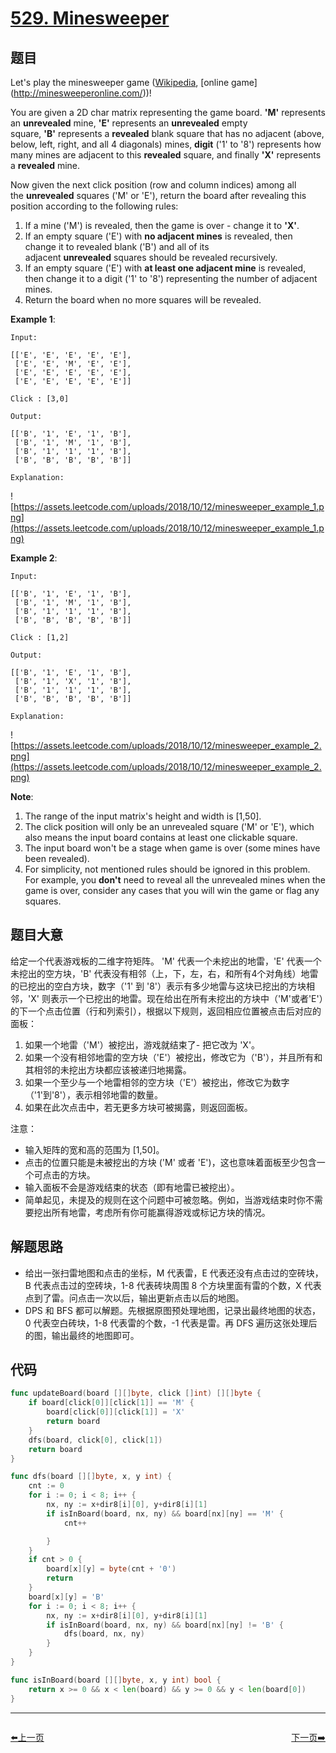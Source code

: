 # [529. Minesweeper](https://leetcode.com/problems/minesweeper/)



## 题目

Let's play the minesweeper game ([Wikipedia](https://en.wikipedia.org/wiki/Minesweeper_(video_game)), [online game](http://minesweeperonline.com/))!

You are given a 2D char matrix representing the game board. **'M'** represents an **unrevealed** mine, **'E'** represents an **unrevealed** empty square, **'B'** represents a **revealed** blank square that has no adjacent (above, below, left, right, and all 4 diagonals) mines, **digit** ('1' to '8') represents how many mines are adjacent to this **revealed** square, and finally **'X'** represents a **revealed** mine.

Now given the next click position (row and column indices) among all the **unrevealed** squares ('M' or 'E'), return the board after revealing this position according to the following rules:

1. If a mine ('M') is revealed, then the game is over - change it to **'X'**.
2. If an empty square ('E') with **no adjacent mines** is revealed, then change it to revealed blank ('B') and all of its adjacent **unrevealed** squares should be revealed recursively.
3. If an empty square ('E') with **at least one adjacent mine** is revealed, then change it to a digit ('1' to '8') representing the number of adjacent mines.
4. Return the board when no more squares will be revealed.

**Example 1**:

```
Input: 

[['E', 'E', 'E', 'E', 'E'],
 ['E', 'E', 'M', 'E', 'E'],
 ['E', 'E', 'E', 'E', 'E'],
 ['E', 'E', 'E', 'E', 'E']]

Click : [3,0]

Output: 

[['B', '1', 'E', '1', 'B'],
 ['B', '1', 'M', '1', 'B'],
 ['B', '1', '1', '1', 'B'],
 ['B', 'B', 'B', 'B', 'B']]

Explanation:
```

![https://assets.leetcode.com/uploads/2018/10/12/minesweeper_example_1.png](https://assets.leetcode.com/uploads/2018/10/12/minesweeper_example_1.png)

**Example 2**:

```
Input: 

[['B', '1', 'E', '1', 'B'],
 ['B', '1', 'M', '1', 'B'],
 ['B', '1', '1', '1', 'B'],
 ['B', 'B', 'B', 'B', 'B']]

Click : [1,2]

Output: 

[['B', '1', 'E', '1', 'B'],
 ['B', '1', 'X', '1', 'B'],
 ['B', '1', '1', '1', 'B'],
 ['B', 'B', 'B', 'B', 'B']]

Explanation:
```

![https://assets.leetcode.com/uploads/2018/10/12/minesweeper_example_2.png](https://assets.leetcode.com/uploads/2018/10/12/minesweeper_example_2.png)

**Note**:

1. The range of the input matrix's height and width is [1,50].
2. The click position will only be an unrevealed square ('M' or 'E'), which also means the input board contains at least one clickable square.
3. The input board won't be a stage when game is over (some mines have been revealed).
4. For simplicity, not mentioned rules should be ignored in this problem. For example, you **don't** need to reveal all the unrevealed mines when the game is over, consider any cases that you will win the game or flag any squares.


## 题目大意

给定一个代表游戏板的二维字符矩阵。 'M' 代表一个未挖出的地雷，'E' 代表一个未挖出的空方块，'B' 代表没有相邻（上，下，左，右，和所有4个对角线）地雷的已挖出的空白方块，数字（'1' 到 '8'）表示有多少地雷与这块已挖出的方块相邻，'X' 则表示一个已挖出的地雷。现在给出在所有未挖出的方块中（'M'或者'E'）的下一个点击位置（行和列索引），根据以下规则，返回相应位置被点击后对应的面板：

1. 如果一个地雷（'M'）被挖出，游戏就结束了- 把它改为 'X'。
2. 如果一个没有相邻地雷的空方块（'E'）被挖出，修改它为（'B'），并且所有和其相邻的未挖出方块都应该被递归地揭露。
3. 如果一个至少与一个地雷相邻的空方块（'E'）被挖出，修改它为数字（'1'到'8'），表示相邻地雷的数量。
4. 如果在此次点击中，若无更多方块可被揭露，则返回面板。


注意：

- 输入矩阵的宽和高的范围为 [1,50]。
- 点击的位置只能是未被挖出的方块 ('M' 或者 'E')，这也意味着面板至少包含一个可点击的方块。
- 输入面板不会是游戏结束的状态（即有地雷已被挖出）。
- 简单起见，未提及的规则在这个问题中可被忽略。例如，当游戏结束时你不需要挖出所有地雷，考虑所有你可能赢得游戏或标记方块的情况。



## 解题思路

- 给出一张扫雷地图和点击的坐标，M 代表雷，E 代表还没有点击过的空砖块，B 代表点击过的空砖块，1-8 代表砖块周围 8 个方块里面有雷的个数，X 代表点到了雷。问点击一次以后，输出更新点击以后的地图。
- DPS 和 BFS 都可以解题。先根据原图预处理地图，记录出最终地图的状态，0 代表空白砖块，1-8 代表雷的个数，-1 代表是雷。再 DFS 遍历这张处理后的图，输出最终的地图即可。

## 代码

```go
func updateBoard(board [][]byte, click []int) [][]byte {
	if board[click[0]][click[1]] == 'M' {
		board[click[0]][click[1]] = 'X'
		return board
	}
	dfs(board, click[0], click[1])
	return board
}

func dfs(board [][]byte, x, y int) {
	cnt := 0
	for i := 0; i < 8; i++ {
		nx, ny := x+dir8[i][0], y+dir8[i][1]
		if isInBoard(board, nx, ny) && board[nx][ny] == 'M' {
			cnt++

		}
	}
	if cnt > 0 {
		board[x][y] = byte(cnt + '0')
		return
	}
	board[x][y] = 'B'
	for i := 0; i < 8; i++ {
		nx, ny := x+dir8[i][0], y+dir8[i][1]
		if isInBoard(board, nx, ny) && board[nx][ny] != 'B' {
			dfs(board, nx, ny)
		}
	}
}

func isInBoard(board [][]byte, x, y int) bool {
	return x >= 0 && x < len(board) && y >= 0 && y < len(board[0])
}
```


----------------------------------------------
<div style="display: flex;justify-content: space-between;align-items: center;">
<p><a href="https://books.halfrost.com/leetcode/ChapterFour/0500~0599/0528.Random-Pick-with-Weight/">⬅️上一页</a></p>
<p><a href="https://books.halfrost.com/leetcode/ChapterFour/0500~0599/0530.Minimum-Absolute-Difference-in-BST/">下一页➡️</a></p>
</div>
